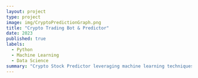 ```yaml
---
layout: project
type: project
image: img/CryptoPredictionGraph.png
title: "Crypto Trading Bot & Predictor"
date: 2023
published: true
labels:
  - Python
  - Machine Learning
  - Data Science
summary: "Crypto Stock Predictor leveraging machine learning techniques to forecast cryptocurrency stock trends."
---
```

